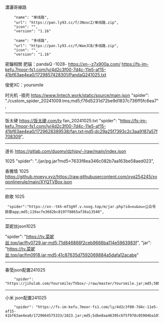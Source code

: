   瀟灑哥線路
  
        "name": "单线路",
        "url": "https://pan.ly93.cc/f/JNoxcZ/单线路.zip",
        "icon": "",
        "version": "1.16"
  
        "name": "多线路",
        "url": "https://pan.ly93.cc/f/WaeJCB/多线路.zip",
        "icon": "",
        "version": "1.16"
  


密鑰相關
肥貓：pandaQ
-1028-
https://xn--z7x900a.com/
https://fs-im-kefu.7moor-fs1.com/ly/4d2c3f00-7d4c-11e5-af15-41bf63ae4ea0/1729857428301/PandaQ241025.txt

俊佬XC：yoursmile

时光机 -插兜
https://www.lintech.work/static/source/main.json
"spider": "./custom_spider_20241009.tms;md5;f76d5231d72be9d1837c736ff5fc6ea7",

------------------------------------------------------------------------------------------

饭太硬
https://饭太硬.com/tv
fan_20241025.txt
 "spider": "https://fs-im-kefu.7moor-fs1.com/ly/4d2c3f00-7d4c-11e5-af15-41bf63ae4ea0/1729628389538/fan.txt;md5;dc29a25f7393c2c3aa9187a57f708309",


 ---------------    ---------------

 道长 
 https://gitlab.com/duomv/dzhipy/-/raw/main/index.json

1025
"spider": "./jar/pg.jar?md5=7633f8ea346c082b7aa163be58aed023",


香雅情
1025
https://github.moeyy.xyz/https://raw.githubusercontent.com/xyq254245/xyqonlinerule/main/XYQTVBox.json

---------------    ---------------
欧歌
1025

     "spider":"https://xn--tkh-mf3g9f.v.nxog.top/m/jar.php?id=ou&ou=公众号欧歌app;md5;119acfe3682bc8197f8865af36a13540",

--------------- ---------------
菜妮丝json1025

   "spider": "https://tv.菜妮丝.top/jar/fty0729.jar;md5;71d846866f2ceb9666ba114e5963983f",
      "jar": "https://tv.菜妮丝.top/jar/fm0918.jar;md5;41c87635d7592069884a5dafa12acabe"

--------------- ---------------
春莹json配置241025

        "spider": "https://jihulab.com/Yoursmile/TVbox/-/raw/master/Yoursmile.jar;md5;5B9366213CB03B0F0366FD67E0BD103B",

--------------- ---------------
小米
json配置241025

        "spider": "https://fs-im-kefu.7moor-fs1.com/ly/4d2c3f00-7d4c-11e5-af15-41bf63ae4ea0/1729664575333/1023.jar;md5;5dbe8aa46395c6f5f978c05904ba1074",
